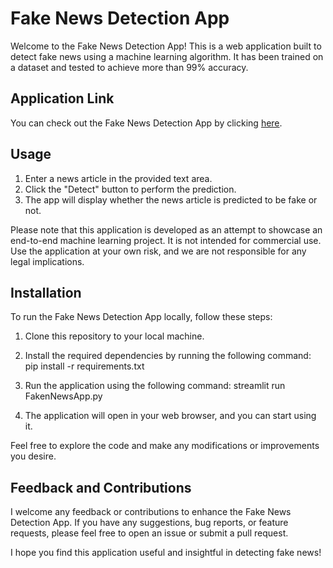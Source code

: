
# Fake News Detection App

Welcome to the Fake News Detection App! This is a web application built to detect fake news using a machine learning algorithm. It has been trained on a dataset and tested to achieve more than 99% accuracy.

## Application Link
You can check out the Fake News Detection App by clicking [here](https://msa-1988-fakenewsdectectionapp-fakennewsapp-fum9cl.streamlit.app/).

## Usage
1. Enter a news article in the provided text area.
2. Click the "Detect" button to perform the prediction.
3. The app will display whether the news article is predicted to be fake or not.

Please note that this application is developed as an attempt to showcase an end-to-end machine learning project. It is not intended for commercial use. Use the application at your own risk, and we are not responsible for any legal implications.

## Installation
To run the Fake News Detection App locally, follow these steps:
1. Clone this repository to your local machine.
2. Install the required dependencies by running the following command:
pip install -r requirements.txt


3. Run the application using the following command:
streamlit run FakenNewsApp.py


4. The application will open in your web browser, and you can start using it.

Feel free to explore the code and make any modifications or improvements you desire.

## Feedback and Contributions
I welcome any feedback or contributions to enhance the Fake News Detection App. If you have any suggestions, bug reports, or feature requests, please feel free to open an issue or submit a pull request.

I hope you find this application useful and insightful in detecting fake news!
